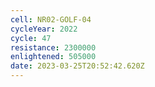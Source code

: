 ```yaml
---
cell: NR02-GOLF-04
cycleYear: 2022
cycle: 47
resistance: 2300000
enlightened: 505000
date: 2023-03-25T20:52:42.620Z
---
```

